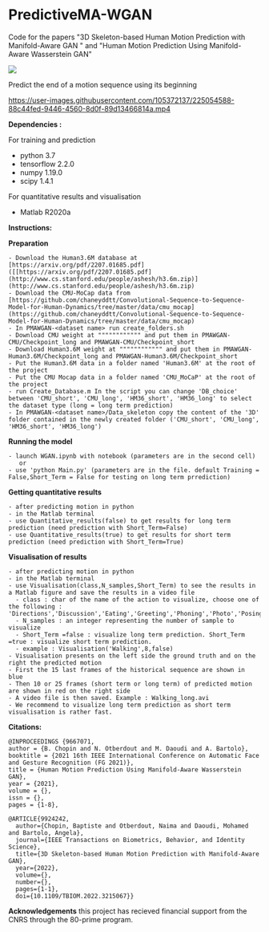# PredictiveMA-WGAN

Code for the papers "3D Skeleton-based Human Motion Prediction with Manifold-Aware GAN " and "Human Motion Prediction Using Manifold-Aware Wasserstein GAN"

![](https://user-images.githubusercontent.com/105372137/225350201-eab5952e-efa9-4055-94a2-1fc5ab58363c.png)


Predict the end of a motion sequence using its beginning

https://user-images.githubusercontent.com/105372137/225054588-88c44fed-9446-4560-8d0f-89d13466814a.mp4
 
 
 
**Dependencies :**

For training and prediction 
- python 3.7 
- tensorflow 2.2.0 
- numpy 1.19.0 
- scipy 1.4.1 

For quantitative results and visualisation 
- Matlab R2020a

**Instructions:**

**Preparation**

```
- Download the Human3.6M database at [https://arxiv.org/pdf/2207.01685.pdf]([[https://arxiv.org/pdf/2207.01685.pdf](http://www.cs.stanford.edu/people/ashesh/h3.6m.zip)](http://www.cs.stanford.edu/people/ashesh/h3.6m.zip)
- Download the CMU-MoCap data from [https://github.com/chaneyddtt/Convolutional-Sequence-to-Sequence-Model-for-Human-Dynamics/tree/master/data/cmu_mocap](https://github.com/chaneyddtt/Convolutional-Sequence-to-Sequence-Model-for-Human-Dynamics/tree/master/data/cmu_mocap)
- In PMAWGAN-<dataset name> run create_folders.sh
- Download CMU weight at """""""""""" and put them in PMAWGAN-CMU/Checkpoint_long and PMAWGAN-CMU/Checkpoint_short
- Download Human3.6M weight at """""""""""" and put them in PMAWGAN-Human3.6M/Checkpoint_long and PMAWGAN-Human3.6M/Checkpoint_short
- Put the Human3.6M data in a folder named 'Human3.6M' at the root of the project
- Put the CMU Mocap data in a folder named 'CMU_MoCaP' at the root of the project
- run Create_Database.m In the script you can change 'DB_choice' between 'CMU_short', 'CMU_long', 'HM36_short', 'HM36_long' to select the dataset type (long = long term prediction)
- In PMAWGAN-<dataset name>/Data_skeleton copy the content of the '3D' folder contained in the newly created folder ('CMU_short', 'CMU_long', 'HM36_short', 'HM36_long')
```
**Running the model**
```
- launch WGAN.ipynb with notebook (parameters are in the second cell)
   or
- use 'python Main.py' (parameters are in the file. default Training = False,Short_Term = False for testing on long term prrediction)
```

**Getting quantitative results** 
```
- after predicting motion in python 
- in the Matlab terminal 
- use Quantitative_results(false) to get results for long term prediction (need prediction with Short_Term=False) 
- use Quantitative_results(true) to get results for short term prediction (need prediction with Short_Term=True)
```

**Visualisation of results** 
```
- after predicting motion in python 
- in the Matlab terminal 
- use Visualisation(class,N_samples,Short_Term) to see the results in a Matlab figure and save the results in a video file 
  - class : char of the name of the action to visualize, choose one of the following : 'Directions','Discussion','Eating','Greeting','Phoning','Photo','Posing','Purchases','Sitting','SittingDown','Smoking','Waiting','WalkDog','Walking','WalkTogether' 
  - N_samples : an integer representing the number of sample to visualize 
  - Short_Term =false : visualize long term prediction. Short_Term =true : visualize short term prediction. 
  - example : Visualisation('Walking',8,false) 
- Visualisation presents on the left side the ground truth and on the right the predicted motion 
- First the 15 last frames of the historical sequence are shown in blue 
- Then 10 or 25 frames (short term or long term) of predicted motion are shown in red on the right side 
- A video file is then saved. Example : Walking_long.avi 
- We recommend to visualize long term prediction as short term visualisation is rather fast.
```


**Citations:**

```
@INPROCEEDINGS {9667071,
author = {B. Chopin and N. Otberdout and M. Daoudi and A. Bartolo},
booktitle = {2021 16th IEEE International Conference on Automatic Face and Gesture Recognition (FG 2021)},
title = {Human Motion Prediction Using Manifold-Aware Wasserstein GAN},
year = {2021},
volume = {},
issn = {},
pages = {1-8},
```
```
@ARTICLE{9924242,
  author={Chopin, Baptiste and Otberdout, Naima and Daoudi, Mohamed and Bartolo, Angela},
  journal={IEEE Transactions on Biometrics, Behavior, and Identity Science}, 
  title={3D Skeleton-based Human Motion Prediction with Manifold-Aware GAN}, 
  year={2022},
  volume={},
  number={},
  pages={1-1},
  doi={10.1109/TBIOM.2022.3215067}}
```

**Acknowledgements**
this project has recieved financial support from the CNRS  through the 80-prime  program.
